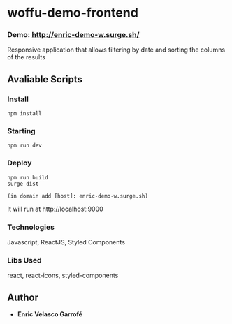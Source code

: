 # woffu-demo-frontend

### Demo: http://enric-demo-w.surge.sh/

Responsive application that allows filtering by date and sorting the columns of the results

## Avaliable Scripts

### Install
```
npm install

```

### Starting
```
npm run dev
```
### Deploy
```
npm run build
surge dist
       
(in domain add [host]: enric-demo-w.surge.sh)
```

It will run at http://localhost:9000

### Technologies

Javascript, ReactJS, Styled Components

### Libs Used

react, react-icons, styled-components

## Author

* **Enric Velasco Garrofé** 
